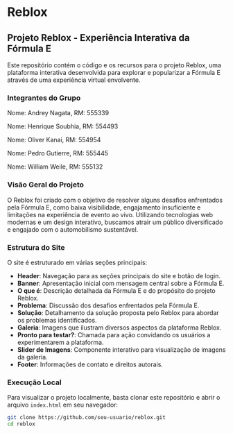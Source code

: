 # Reblox

## Projeto Reblox - Experiência Interativa da Fórmula E

Este repositório contém o código e os recursos para o projeto Reblox, uma plataforma interativa desenvolvida para explorar e popularizar a Fórmula E através de uma experiência virtual envolvente.

### Integrantes do Grupo

Nome: Andrey Nagata, 
RM: 555339 

Nome: Henrique Soubhia, 
RM: 554493

Nome: Oliver Kanai, 
RM: 554954

Nome: Pedro Gutierre, 
RM: 555445

Nome: William Weile, 
RM: 555132

### Visão Geral do Projeto

O Reblox foi criado com o objetivo de resolver alguns desafios enfrentados pela Fórmula E, como baixa visibilidade, engajamento insuficiente e limitações na experiência de evento ao vivo. Utilizando tecnologias web modernas e um design interativo, buscamos atrair um público diversificado e engajado com o automobilismo sustentável.

### Estrutura do Site

O site é estruturado em várias seções principais:

- **Header**: Navegação para as seções principais do site e botão de login.
- **Banner**: Apresentação inicial com mensagem central sobre a Fórmula E.
- **O que é**: Descrição detalhada da Fórmula E e do propósito do projeto Reblox.
- **Problema**: Discussão dos desafios enfrentados pela Fórmula E.
- **Solução**: Detalhamento da solução proposta pelo Reblox para abordar os problemas identificados.
- **Galeria**: Imagens que ilustram diversos aspectos da plataforma Reblox.
- **Pronto para testar?**: Chamada para ação convidando os usuários a experimentarem a plataforma.
- **Slider de Imagens**: Componente interativo para visualização de imagens da galeria.
- **Footer**: Informações de contato e direitos autorais.


### Execução Local

Para visualizar o projeto localmente, basta clonar este repositório e abrir o arquivo `index.html` em seu navegador:

```bash
git clone https://github.com/seu-usuario/reblox.git
cd reblox
